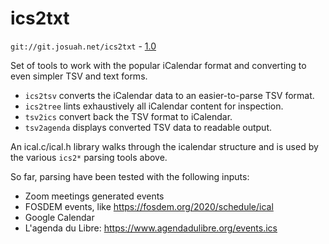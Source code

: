 ics2txt
=======
`git://git.josuah.net/ics2txt` - [1.0](/tool/ics2txt/ics2txt-1.0.tgz)

Set of tools to work with the popular iCalendar format and converting to even
simpler TSV and text forms.

* `ics2tsv` converts the iCalendar data to an easier-to-parse TSV format.
* `ics2tree` lints exhaustively all iCalendar content for inspection.
* `tsv2ics` convert back the TSV format to iCalendar.
* `tsv2agenda` displays converted TSV data to readable output.

An ical.c/ical.h library walks through the icalendar structure and is
used by the various `ics2*` parsing tools above.

So far, parsing have been tested with the following inputs:

* Zoom meetings generated events
* FOSDEM events, like <https://fosdem.org/2020/schedule/ical>
* Google Calendar
* L'agenda du Libre: <https://www.agendadulibre.org/events.ics>

